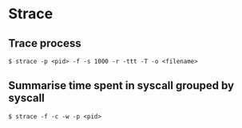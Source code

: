 # Strace

## Trace process

    $ strace -p <pid> -f -s 1000 -r -ttt -T -o <filename>

## Summarise time spent in syscall grouped by syscall

    $ strace -f -c -w -p <pid>
